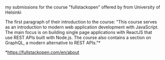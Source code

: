 my submissions for the course "fullstackopen"
offered by from University of Helsinki

The first paragraph of their introduction to the course: 
"This course serves as an introduction to modern web application development with JavaScript. The main focus is on building single page applications with ReactJS that use REST APIs built with Node.js. The course also contains a section on GraphQL, a modern alternative to REST APIs."*


*https://fullstackopen.com/en/about
